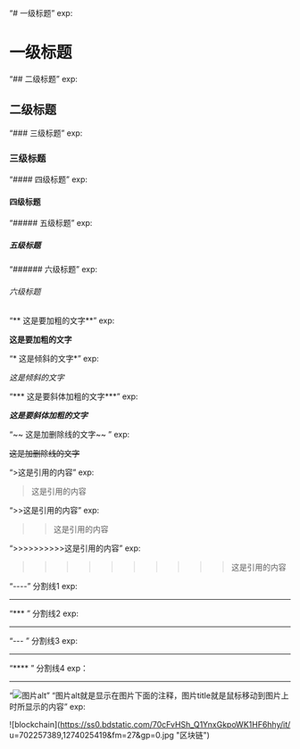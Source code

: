 “# 一级标题”  exp:

# 一级标题

“##  二级标题” exp:

##  二级标题

“### 三级标题”   exp:

### 三级标题

“####  四级标题”  exp:

####  四级标题

“##### 五级标题”  exp:

##### 五级标题

“######  六级标题”  exp:

######  六级标题

“** 这是要加粗的文字**”  exp:

**这是要加粗的文字**

“* 这是倾斜的文字*”   exp:

*这是倾斜的文字*

“*** 这是要斜体加粗的文字***”  exp:

***这是要斜体加粗的文字***

“~~ 这是加删除线的文字~~ ” exp:

~~这是加删除线的文字~~

“>这是引用的内容”  exp:
 
 >这是引用的内容

“>>这是引用的内容” exp:

>>这是引用的内容

“>>>>>>>>>>这是引用的内容”   exp:

>>>>>>>>>>这是引用的内容

“----” 分割线1 exp:

----

“*** ” 分割线2 exp:

***

“--- ” 分割线3 exp:

---

“**** ” 分割线4 exp：

****

“![图片alt](图片地址"图片title“)” “图片alt就是显示在图片下面的注释，图片title就是鼠标移动到图片上时所显示的内容” exp:

![blockchain](https://ss0.bdstatic.com/70cFvHSh_Q1YnxGkpoWK1HF6hhy/it/
u=702257389,1274025419&fm=27&gp=0.jpg "区块链")


